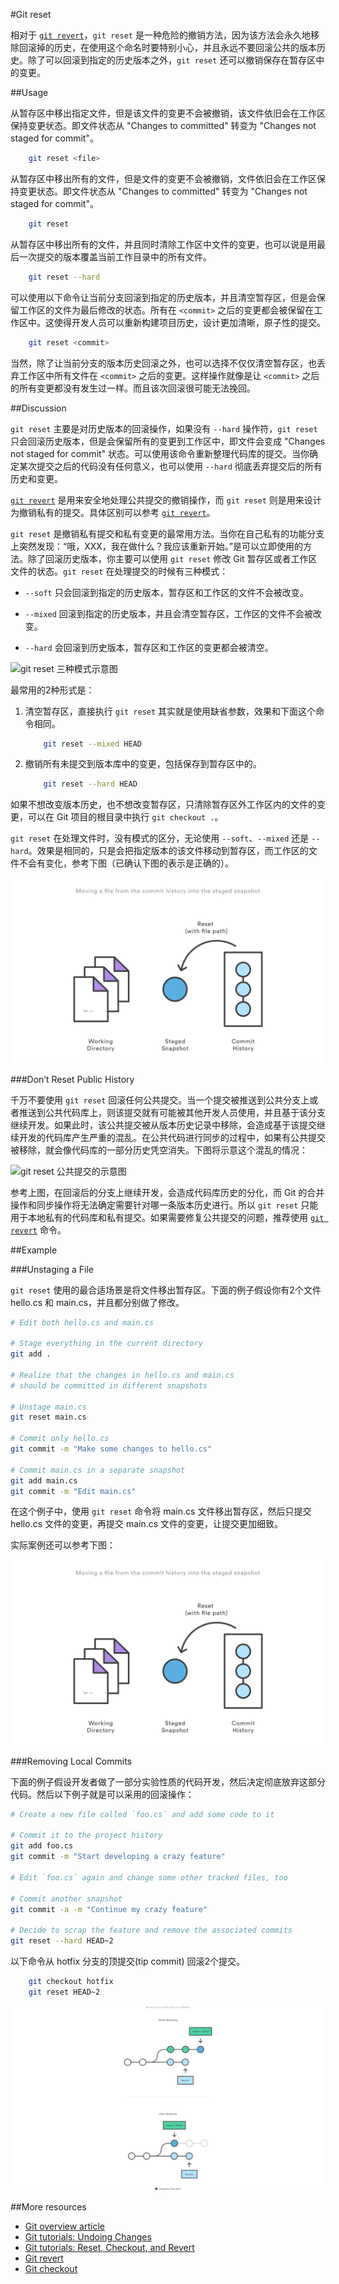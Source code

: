 #Git reset

相对于 [```git revert```][3]，```git reset``` 是一种危险的撤销方法，因为该方法会永久地移除回滚掉的历史，在使用这个命名时要特别小心，并且永远不要回滚公共的版本历史。除了可以回滚到指定的历史版本之外，```git reset``` 还可以撤销保存在暂存区中的变更。

##Usage

从暂存区中移出指定文件，但是该文件的变更不会被撤销，该文件依旧会在工作区保持变更状态。即文件状态从 "Changes to committed" 转变为 "Changes not staged for commit"。

```bash
    git reset <file>
```

从暂存区中移出所有的文件，但是文件的变更不会被撤销，文件依旧会在工作区保持变更状态。即文件状态从 "Changes to committed" 转变为 "Changes not staged for commit"。

```bash
    git reset
```

从暂存区中移出所有的文件，并且同时清除工作区中文件的变更，也可以说是用最后一次提交的版本覆盖当前工作目录中的所有文件。

```bash
    git reset --hard
```

可以使用以下命令让当前分支回滚到指定的历史版本，并且清空暂存区，但是会保留工作区的文件为最后修改的状态。所有在 ```<commit>``` 之后的变更都会被保留在工作区中。这使得开发人员可以重新构建项目历史，设计更加清晰，原子性的提交。

```bash
    git reset <commit>
```

当然，除了让当前分支的版本历史回滚之外，也可以选择不仅仅清空暂存区，也丢弃工作区中所有文件在 ```<commit>``` 之后的变更。这样操作就像是让 ```<commit>``` 之后的所有变更都没有发生过一样。而且该次回滚很可能无法挽回。

##Discussion

```git reset``` 主要是对历史版本的回滚操作，如果没有 ```--hard``` 操作符，```git reset``` 只会回滚历史版本，但是会保留所有的变更到工作区中，即文件会变成 "Changes not staged for commit" 状态。可以使用该命令重新整理代码库的提交。当你确定某次提交之后的代码没有任何意义，也可以使用 ```--hard``` 彻底丢弃提交后的所有历史和变更。

[```git revert```][4] 是用来安全地处理公共提交的撤销操作，而 ```git reset``` 则是用来设计为撤销私有的提交。具体区别可以参考 [```git revert```][4]。

```git reset``` 是撤销私有提交和私有变更的最常用方法。当你在自己私有的功能分支上突然发现：“哦，XXX，我在做什么？我应该重新开始。”是可以立即使用的方法。除了回滚历史版本，你主要可以使用 ```git reset``` 修改 Git 暂存区或者工作区文件的状态。```git reset``` 在处理提交的时候有三种模式：

- ```--soft``` 只会回滚到指定的历史版本，暂存区和工作区的文件不会被改变。

- ```--mixed``` 回滚到指定的历史版本，并且会清空暂存区，工作区的文件不会被改变。

- ```--hard``` 会回滚到历史版本，暂存区和工作区的变更都会被清空。

![```git reset``` 三种模式示意图][m4]

最常用的2种形式是：
1.  清空暂存区，直接执行 ```git reset``` 其实就是使用缺省参数，效果和下面这个命令相同。

    ```bash
        git reset --mixed HEAD    
    ```
2.  撤销所有未提交到版本库中的变更，包括保存到暂存区中的。

    ```bash
        git reset --hard HEAD
    ```

如果不想改变版本历史，也不想改变暂存区，只清除暂存区外工作区内的文件的变更，可以在 Git 项目的根目录中执行 ```git checkout .```。

```git reset``` 在处理文件时，没有模式的区分，无论使用 ```--soft```、```--mixed``` 还是 ```--hard```。效果是相同的，只是会把指定版本的该文件移动到暂存区，而工作区的文件不会有变化，参考下图（已确认下图的表示是正确的）。

![```git reset``` 文件的示意图][m5]

###Don’t Reset Public History

千万不要使用 ```git reset``` 回滚任何公共提交。当一个提交被推送到公共分支上或者推送到公共代码库上，则该提交就有可能被其他开发人员使用，并且基于该分支继续开发。如果此时，该公共提交被从版本历史记录中移除，会造成基于该提交继续开发的代码库产生严重的混乱。在公共代码进行同步的过程中，如果有公共提交被移除，就会像代码库的一部分历史凭空消失。下图将示意这个混乱的情况：

![```git reset``` 公共提交的示意图][m1]

参考上图，在回滚后的分支上继续开发，会造成代码库历史的分化，而 Git 的合并操作和同步操作将无法确定需要针对哪一条版本历史进行。所以 ```git reset``` 只能用于本地私有的代码库和私有提交。如果需要修复公共提交的问题，推荐使用 [```git revert```][4] 命令。

##Example

###Unstaging a File

```git reset``` 使用的最合适场景是将文件移出暂存区。下面的例子假设你有2个文件 hello.cs 和 main.cs，并且都分别做了修改。

```bash
# Edit both hello.cs and main.cs

# Stage everything in the current directory
git add .

# Realize that the changes in hello.cs and main.cs
# should be committed in different snapshots

# Unstage main.cs
git reset main.cs

# Commit only hello.cs
git commit -m "Make some changes to hello.cs"

# Commit main.cs in a separate snapshot
git add main.cs
git commit -m "Edit main.cs"
```

在这个例子中，使用 ```git reset``` 命令将 main.cs 文件移出暂存区，然后只提交 hello.cs 文件的变更，再提交 main.cs 文件的变更，让提交更加细致。

实际案例还可以参考下图：

![```git reset``` 从暂存区移出文件的示例][m5]

###Removing Local Commits

下面的例子假设开发者做了一部分实验性质的代码开发，然后决定彻底放弃这部分代码。然后以下例子就是可以采用的回滚操作：

```bash
# Create a new file called `foo.cs` and add some code to it

# Commit it to the project history
git add foo.cs
git commit -m "Start developing a crazy feature"

# Edit `foo.cs` again and change some other tracked files, too

# Commit another snapshot
git commit -a -m "Continue my crazy feature"

# Decide to scrap the feature and remove the associated commits
git reset --hard HEAD~2
```

以下命令从 hotfix 分支的顶提交(tip commit) 回滚2个提交。

```bash
    git checkout hotfix
    git reset HEAD~2
```
![```git reset``` 2个提交的示意图][m3]

##More resources

- [Git overview article][1]
- [Git tutorials: Undoing Changes][2]
- [Git tutorials: Reset, Checkout, and Revert][3]
- [Git revert][4]
- [Git checkout][5]

<!-- Links -->
[1]: ./git-articles-overview.md
[2]: https://www.atlassian.com/git/tutorials/undoing-changes/git-reset
[3]: https://www.atlassian.com/git/tutorials/resetting-checking-out-and-reverting
[4]: ./git-command-git-revert.md
[5]: ./git-command-git-checkout.md

<!-- Images -->
[m1]: ./media/git-command-git-reset/git-reset-public-commit.png
[m2]: ./media/git-command-git-reset/git-reset-file-example.png
[m3]: ./media/git-command-git-reset/git-reset-two-commit-example.png
[m4]: ./media/git-command-git-reset/git-reset-flags.png
[m5]: ./media/git-command-git-reset/git-reset-file.png
